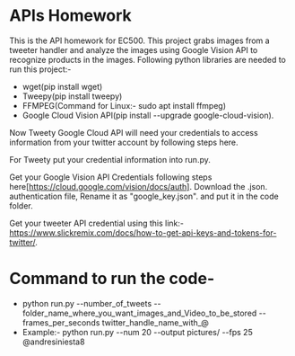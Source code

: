 # APIs Homework

This is the API homework for EC500. This project grabs images from a tweeter handler and analyze the images using Google Vision API to recognize products in the images.
Following python libraries are needed to run this project:-
- wget(pip install wget)
- Tweepy(pip install tweepy)
- FFMPEG(Command for Linux:- sudo apt install ffmpeg)
- Google Cloud Vision API(pip install --upgrade google-cloud-vision).

Now Tweety Google Cloud API will need your credentials to access information from your twitter account by following steps here.

For Tweety put your credential information into run.py.
 
 Get your Google Vision API Credentials following steps here[https://cloud.google.com/vision/docs/auth]. Download the .json.  authentication file, Rename it as "google_key.json". and put it in the code folder.
 
 Get your tweeter API credential using this link:-https://www.slickremix.com/docs/how-to-get-api-keys-and-tokens-for-twitter/.

# Command to run the code- 
  - python run.py --number_of_tweets --folder_name_where_you_want_images_and_Video_to_be_stored --frames_per_seconds     twitter_handle_name_with_@
 - Example:- python run.py --num 20 --output pictures/ --fps 25 @andresiniesta8 
